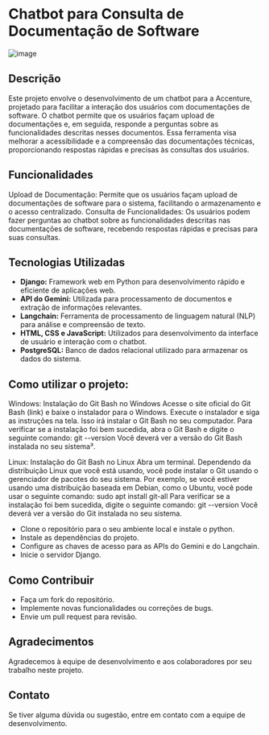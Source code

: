 # Chatbot para Consulta de Documentação de Software


![image](https://github.com/Squad13-Accenture/IA/assets/112042523/57c1366b-eef1-4884-af43-46110bae8d82)


## Descrição
Este projeto envolve o desenvolvimento de um chatbot para a Accenture, projetado para facilitar a interação dos usuários com documentações de software. O chatbot permite que os usuários façam upload de documentações e, em seguida, responde a perguntas sobre as funcionalidades descritas nesses documentos. Essa ferramenta visa melhorar a acessibilidade e a compreensão das documentações técnicas, proporcionando respostas rápidas e precisas às consultas dos usuários.

## Funcionalidades
Upload de Documentação: Permite que os usuários façam upload de documentações de software para o sistema, facilitando o armazenamento e o acesso centralizado.
Consulta de Funcionalidades: Os usuários podem fazer perguntas ao chatbot sobre as funcionalidades descritas nas documentações de software, recebendo respostas rápidas e precisas para suas consultas.

## Tecnologias Utilizadas
- **Django:** Framework web em Python para desenvolvimento rápido e eficiente de aplicações web.
- **API do Gemini:** Utilizada para processamento de documentos e extração de informações relevantes.
- **Langchain:** Ferramenta de processamento de linguagem natural (NLP) para análise e compreensão de texto.
- **HTML, CSS e JavaScript:** Utilizados para desenvolvimento da interface de usuário e interação com o chatbot.
- **PostgreSQL:** Banco de dados relacional utilizado para armazenar os dados do sistema.

## Como utilizar o projeto:
Windows:
Instalação do Git Bash no Windows
Acesse o site oficial do Git Bash (link) e baixe o instalador para o Windows.
Execute o instalador e siga as instruções na tela. Isso irá instalar o Git Bash no seu computador.
Para verificar se a instalação foi bem sucedida, abra o Git Bash e digite o seguinte comando:
git --version
Você deverá ver a versão do Git Bash instalada no seu sistema³.

Linux:
Instalação do Git Bash no Linux
Abra um terminal.
Dependendo da distribuição Linux que você está usando, você pode instalar o Git usando o gerenciador de pacotes do seu sistema. Por exemplo, se você estiver usando uma distribuição baseada em Debian, como o Ubuntu, você pode usar o seguinte comando:
sudo apt install git-all
Para verificar se a instalação foi bem sucedida, digite o seguinte comando:
git --version
Você deverá ver a versão do Git instalada no seu sistema.

- Clone o repositório para o seu ambiente local e instale o python.
- Instale as dependências do projeto.
- Configure as chaves de acesso para as APIs do Gemini e do Langchain.
- Inicie o servidor Django.

## Como Contribuir
- Faça um fork do repositório.
- Implemente novas funcionalidades ou correções de bugs.
- Envie um pull request para revisão.

## Agradecimentos
Agradecemos à equipe de desenvolvimento e aos colaboradores por seu trabalho neste projeto.

## Contato
Se tiver alguma dúvida ou sugestão, entre em contato com a equipe de desenvolvimento.
